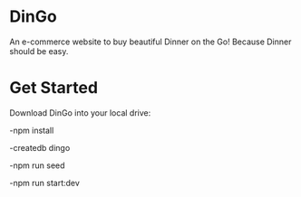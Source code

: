 # DinGo
An e-commerce website to buy beautiful Dinner on the Go!  Because Dinner should be easy. 

# Get Started
Download DinGo into your local drive:

-npm install

-createdb dingo

-npm run seed

-npm run start:dev
